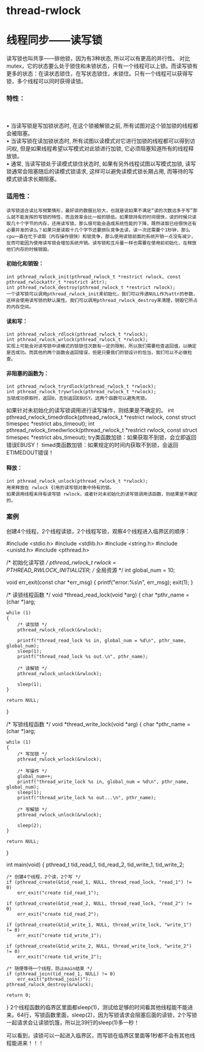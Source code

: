 # thread-rwlock

# 线程同步——读写锁
读写锁也叫共享——排他锁，因为有3种状态, 所以可以有更高的并行性。
对比mutex，它的状态要么处于锁住和未锁状态，只有一个线程可以上锁。而读写锁有更多的状态：在读状态锁住，在写状态锁住，未锁住。只有一个线程可以获得写锁，多个线程可以同时获得读锁。
### 特性：
</br></br>•	当读写锁是写加锁状态时, 在这个锁被解锁之前, 所有试图对这个锁加锁的线程都会被阻塞。
</br>•	当读写锁在读加锁状态时, 所有试图以读模式对它进行加锁的线程都可以得到访问权, 但是如果线程希望以写模式对此锁进行加锁, 它必须阻塞知道所有的线程释放锁。
</br>•	通常, 当读写锁处于读模式锁住状态时, 如果有另外线程试图以写模式加锁, 读写锁通常会阻塞随后的读模式锁请求, 这样可以避免读模式锁长期占用, 而等待的写模式锁请求长期阻塞。
 
### 适用性：
    读写锁适合读比写频繁情形，最好读的数据比较大，也就是说如果不满足“读的次数远多于写”那么就不能发挥的写锁的特性，而且效率会比一般的锁低。如果锁持有的时间很快，读的时候只读取几十个字节的内存，还用读写锁，那么很可能会造成系统性能的下降，既然读取已经很快还有必要并发的读么？如果只是读取十几个字节还要排队竞争去读，读一次还需要个1秒钟，那么cpu一直在忙于读取（内存操作很快）和锁竞争，那么使用读锁前面的系统开销一点没有减少，反而可能因为使用读写锁会增加系统开销。读写锁和互斥量一样也需要在使用前初始化，在释放他们内存的时候销毁。
 
#### 初始化和销毁：
    int pthread_rwlock_init(pthread_rwlock_t *restrict rwlock, const pthread_rwlockattr_t *restrict attr); 
    int pthread_rwlock_destroy(pthread_rwlock_t *restrict rwlock);
    一个读写锁可以调用pthread_rwlock_init来初始化，我们可以传递NULL作为attr的参数，这样会使用读写锁的默认属性。我们可以调用pthread_rwlock_destroy来清理，销毁它所占的内存空间。
 
#### 读和写：
    int pthread_rwlock_rdlock(pthread_rwlock_t *rwlock);  
    int pthread_rwlock_wrlock(pthread_rwlock_t *rwlock);  
    实现上可能会对读写锁中读模式的锁锁住次数有一定的限制，所以我们需要检查返回值，以确定是否成功。而其他的两个函数会返回错误，但是只要我们的锁设计的恰当，我们可以不必做检查。
 
#### 非阻塞的函数为：
    int pthread_rwlock_tryrdlock(pthread_rwlock_t *rwlock);  
    int pthread_rwlock_trywrlock(pthread_rwlock_t *rwlock);
    当锁成功获取时，返回0，否则返回EBUSY。这两个函数可以避免死锁。
如果针对未初始化的读写锁调用进行读写操作，则结果是不确定的。
	int pthread_rwlock_timedrdlock(pthread_rwlock_t *restrict rwlock, const struct timespec *restrict abs_timeout);
	int pthread_rwlock_timedwrlock(pthread_rwlock_t *restrict rwlock, const struct timespec *restrict abs_timeout);
 try类函数加锁：如果获取不到锁，会立即返回错误EBUSY！
timed类函数加锁：如果规定的时间内获取不到锁，会返回ETIMEDOUT错误！

#### 释放：
    int pthread_rwlock_unlock(pthread_rwlock_t *rwlock);
    用来释放在 rwlock 引用的读写锁对象中持有的锁。
    如果调用线程未持有读写锁 rwlock，或者针对未初始化的读写锁调用该函数，则结果是不确定的。
### 案例                                        
创建4个线程，2个线程读锁，2个线程写锁，观察4个线程进入临界区的顺序：

#include <stdio.h>
#include <stdlib.h>
#include <string.h>
#include <unistd.h>
#include <pthread.h>

/* 初始化读写锁 */
pthread_rwlock_t rwlock = PTHREAD_RWLOCK_INITIALIZER;
/* 全局资源 */
int global_num = 10;

void err_exit(const char *err_msg)
{
    printf("error:%s\n", err_msg);
    exit(1);
}

/* 读锁线程函数 */
void *thread_read_lock(void *arg)
{
    char *pthr_name = (char *)arg;

    while (1)
    {
        /* 读加锁 */
        pthread_rwlock_rdlock(&rwlock);

        printf("thread_read_lock %s in, global_num = %d\n", pthr_name, global_num);
        sleep(1);
        printf("thread_read_lock %s out.\n", pthr_name);

        /* 读解锁 */
        pthread_rwlock_unlock(&rwlock);

        sleep(1);
    }

    return NULL;
}

/* 写锁线程函数 */
void *thread_write_lock(void *arg)
{
    char *pthr_name = (char *)arg;

    while (1)
    {
        /* 写加锁 */
        pthread_rwlock_wrlock(&rwlock);

        /* 写操作 */
        global_num++;
        printf("thread_write_lock %s in, global_num = %d\n", pthr_name, global_num);
        sleep(1);
        printf("thread_write_lock %s out...\n", pthr_name);

        /* 写解锁 */
        pthread_rwlock_unlock(&rwlock);

        sleep(2);
    }

    return NULL;
}

int main(void)
{
    pthread_t tid_read_1, tid_read_2, tid_write_1, tid_write_2;

    /* 创建4个线程，2个读，2个写 */
    if (pthread_create(&tid_read_1, NULL, thread_read_lock, "read_1") != 0)
        err_exit("create tid_read_1");

    if (pthread_create(&tid_read_2, NULL, thread_read_lock, "read_2") != 0)
        err_exit("create tid_read_2");

    if (pthread_create(&tid_write_1, NULL, thread_write_lock, "write_1") != 0)
        err_exit("create tid_write_1");

    if (pthread_create(&tid_write_2, NULL, thread_write_lock, "write_2") != 0)
        err_exit("create tid_write_2");

    /* 随便等待一个线程，防止main结束 */
    if (pthread_join(tid_read_1, NULL) != 0)
        err_exit("pthread_join()");
	pthread_rwlock_destroy(&rwlock);

    return 0;
}
2个线程函数的临界区里面都sleep(1)，测试给足够的时间看其他线程能不能进来。64行，写锁函数里面，sleep(2)，因为写锁请求会阻塞后面的读锁，2个写锁一起请求会让读锁饥饿，所以比39行的sleep(1)多一秒！

可以看到，读锁可以一起进入临界区，而写锁在临界区里面等1秒都不会有其他线程能进来！！！ 



